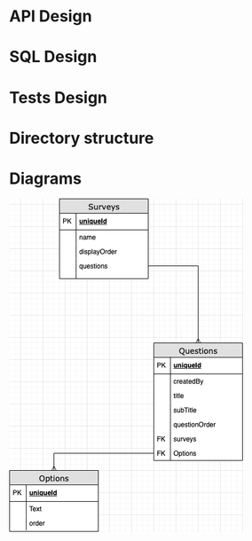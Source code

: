 # API Design


# SQL Design


# Tests Design


# Directory structure


# Diagrams
![Relationship diagram](./assets/RelationshipDiagram.png)